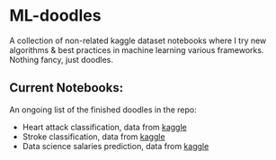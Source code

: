 # ML-doodles

A collection of non-related kaggle dataset notebooks where I try new algorithms & best practices in machine learning various frameworks.
Nothing fancy, just doodles.

## Current Notebooks:

An ongoing list of the finished doodles in the repo:

- Heart attack classification, data from [kaggle](https://www.kaggle.com/datasets/rashikrahmanpritom/heart-attack-analysis-prediction-dataset)
- Stroke classification, data from [kaggle](https://www.kaggle.com/datasets/fedesoriano/stroke-prediction-dataset)
- Data science salaries prediction, data from [kaggle](https://www.kaggle.com/datasets/ruchi798/data-science-job-salaries)